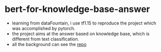 # bert-for-knowledge-base-answer
- learning from dataFountain, i use tf1.15 to reproduce the project which was accomplished by pytorch.
- the project aims at the answer based on knowledge base, which is different from text classification.
- all the background can see the [repo](https://work.datafountain.cn/forum?id=121&type=2&source=1)
